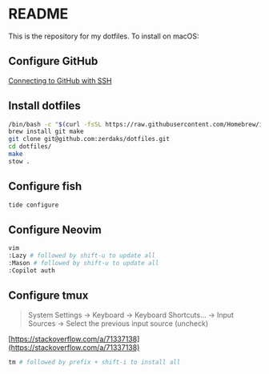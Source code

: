 # README

This is the repository for my dotfiles. To install on macOS:

## Configure GitHub

[Connecting to GitHub with SSH](https://docs.github.com/en/authentication/connecting-to-github-with-ssh)

## Install dotfiles

```bash
/bin/bash -c "$(curl -fsSL https://raw.githubusercontent.com/Homebrew/install/HEAD/install.sh)"
brew install git make
git clone git@github.com:zerdaks/dotfiles.git
cd dotfiles/
make
stow .
```

## Configure fish

```bash
tide configure
```

## Configure Neovim

```bash
vim
:Lazy # followed by shift-u to update all
:Mason # followed by shift-u to update all
:Copilot auth
```

## Configure tmux

> System Settings &rarr; Keyboard &rarr; Keyboard Shortcuts... &rarr; Input Sources &rarr; Select the previous input source (uncheck)

[https://stackoverflow.com/a/71337138](https://stackoverflow.com/a/71337138)

```bash
tm # followed by prefix + shift-i to install all
```
